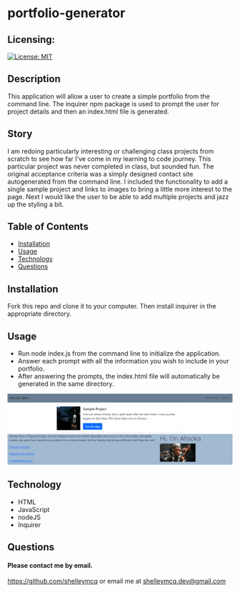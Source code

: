 # portfolio-generator
## Licensing:
[![License: MIT](https://img.shields.io/badge/License-MIT-yellow.svg)](https://opensource.org/licenses/MIT)
## Description
This application will allow a user to create a simple portfolio from the command line. The inquirer npm package is used to prompt the user for project details and then an index.html file is generated. 
## Story
I am redoing particularly interesting or challenging class projects from scratch to see how far I've come in my learning to code journey. This particular project was never completed in class, but sounded fun. The original acceptance criteria was a simply designed contact site autogenerated from the command line. I included the functionality to add a single sample project and links to images to bring a little more interest to the page. Next I would like the user to be able to add multiple projects and jazz up the styling a bit.
## Table of Contents
* [Installation](#Installation)
* [Usage](#Usage)
* [Technology](#Technology)
* [Questions](#Questions)
## Installation
Fork this repo and clone it to your computer. Then install inquirer in the appropriate directory.
## Usage
* Run node index.js from the command line to initialize the application. 
* Answer each prompt with all the information you wish to include in your portfolio. 
* After answering the prompts, the index.html file will automatically be generated in the same directory.

![screenshot](screenshot.png)

## Technology
* HTML
* JavaScript
* nodeJS
* Inquirer
## Questions 
#### Please contact me by email.

https://github.com/shelleymcq or email me at shelleymcq.dev@gmail.com
